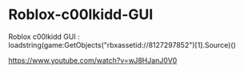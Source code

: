 # Roblox-c00lkidd-GUI
Roblox c00lkidd GUI : loadstring(game:GetObjects("rbxassetid://8127297852")[1].Source)()


https://www.youtube.com/watch?v=wJ8HJanJ0V0
